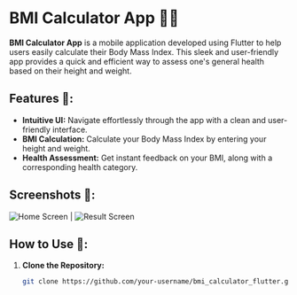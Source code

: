 # BMI Calculator App 📏💪

**BMI Calculator App** is a mobile application developed using Flutter to help users easily calculate their Body Mass Index. This sleek and user-friendly app provides a quick and efficient way to assess one's general health based on their height and weight.

## Features 🌟:

- **Intuitive UI:** Navigate effortlessly through the app with a clean and user-friendly interface.
- **BMI Calculation:** Calculate your Body Mass Index by entering your height and weight.
- **Health Assessment:** Get instant feedback on your BMI, along with a corresponding health category.

## Screenshots 📱:

![Home Screen](screenshots/home_screen.png) | ![Result Screen](screenshots/result_screen.png)

## How to Use 🚀:

1. **Clone the Repository:**
   ```bash
   git clone https://github.com/your-username/bmi_calculator_flutter.git
